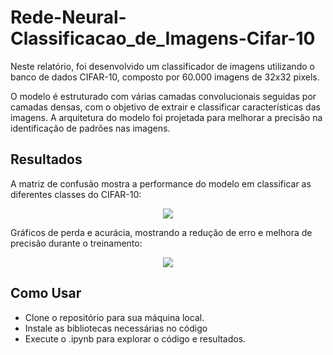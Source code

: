 # Rede-Neural-Classificacao_de_Imagens-Cifar-10
Neste relatório, foi desenvolvido um classificador de imagens utilizando o banco de dados CIFAR-10, composto por 60.000 imagens de 32x32 pixels.

O modelo é estruturado com várias camadas convolucionais seguidas por camadas densas, com o objetivo de extrair e classificar características das imagens. A arquitetura do modelo foi projetada para melhorar a precisão na identificação de padrões nas imagens.

## Resultados
A matriz de confusão mostra a performance do modelo em classificar as diferentes classes do CIFAR-10:
<p align="center">
  <img src="https://github.com/user-attachments/assets/fdcd09dd-2428-47e6-95da-34b8ebe1ff0e">
</p>

Gráficos de perda e acurácia, mostrando a redução de erro e melhora de precisão durante o treinamento:
<p align="center">
  <img src="https://github.com/user-attachments/assets/b64712c7-cf43-494a-9d6d-10e3231a734d">
</p>

## Como Usar
 - Clone o repositório para sua máquina local.
 - Instale as bibliotecas necessárias no código
 - Execute o .ipynb para explorar o código e resultados.
